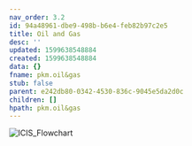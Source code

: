```yaml
---
nav_order: 3.2
id: 94a48961-dbe9-498b-b6e4-feb82b97c2e5
title: Oil and Gas
desc: ''
updated: 1599638548884
created: 1599638548884
data: {}
fname: pkm.oil&gas
stub: false
parent: e242db80-0342-4530-836c-9045e5da2d0c
children: []
hpath: pkm.oil&gas
---
```

![ICIS_Flowchart](assets\images\ICIS_Petrochemicals.jpg)
